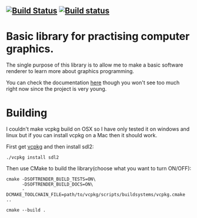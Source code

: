 [![Build Status](https://travis-ci.org/AlexandruIca/SoftRender.svg?branch=master)](https://travis-ci.org/AlexandruIca/SoftRender)
[![Build status](https://ci.appveyor.com/api/projects/status/vg0dynfq737bbow6?svg=true)](https://ci.appveyor.com/project/AlexandruIca/softrender)
------
# Basic library for practising computer graphics.

The single purpose of this library is to allow me to make a basic software
renderer to learn more about graphics programming.

You can check the documentation [here](https://alexandruica.github.io/SoftRender/)
though you won't see too much right now since the project is very young.

# Building

I couldn't make vcpkg build on OSX so I have only tested it on windows and linux
but if you can install vcpkg on a Mac then it should work.

First get [vcpkg](https://github.com/microsoft/vcpkg) and then install sdl2:
```
./vcpkg install sdl2
```

Then use CMake to build the library(choose what you want to turn ON/OFF):
```
cmake -DSOFTRENDER_BUILD_TESTS=ON\
      -DSOFTRENDER_BUILD_DOCS=ON\
      -DCMAKE_TOOLCHAIN_FILE=path/to/vcpkg/scripts/buildsystems/vcpkg.cmake ..

cmake --build .
```
